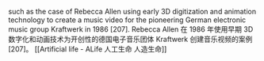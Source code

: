such as the case of Rebecca Allen using early 3D digitization and animation technology to create a music video for the pioneering German electronic music group Kraftwerk in 1986 [207].
Rebecca Allen 在 1986 年使用早期 3D 数字化和动画技术为开创性的德国电子音乐团体 Kraftwerk 创建音乐视频的案例 [207]。
[[Artificial life - ALife  人工生命 人造生命]]